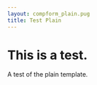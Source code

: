 ```yaml
---
layout: compform_plain.pug
title: Test Plain
---
```


# This is a test.

A test of the plain template.
